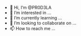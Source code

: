 - 👋 Hi, I’m @PR0D3LA
- 👀 I’m interested in ...
- 🌱 I’m currently learning ...
- 💞️ I’m looking to collaborate on ...
- 📫 How to reach me ...

<!---
PR0D3LA/PR0D3LA is a ✨ special ✨ repository because its `README.md` (this file) appears on your GitHub profile.
You can click the Preview link to take a look at your changes.
--->

